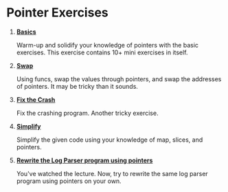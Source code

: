 # Pointer Exercises

1. **[Basics](https://github.com/inancgumus/learngo/tree/master/26-pointers/exercises/01-basics)**

    Warm-up and solidify your knowledge of pointers with the basic exercises. This exercise contains 10+ mini exercises in itself.

2. **[Swap](https://github.com/inancgumus/learngo/tree/master/26-pointers/exercises/02-swap)**

    Using funcs, swap the values through pointers, and swap the addresses of pointers. It may be tricky than it sounds.

3. **[Fix the Crash](https://github.com/inancgumus/learngo/tree/master/26-pointers/exercises/03-fix-the-crash)**

    Fix the crashing program. Another tricky exercise.

4. **[Simplify](https://github.com/inancgumus/learngo/tree/master/26-pointers/exercises/04-simplify)**

    Simplify the given code using your knowledge of map, slices, and pointers.

5. **[Rewrite the Log Parser program using pointers](https://github.com/inancgumus/learngo/tree/master/26-pointers/exercises/05-log-parser)**

    You've watched the lecture. Now, try to rewrite the same log parser program using pointers on your own.